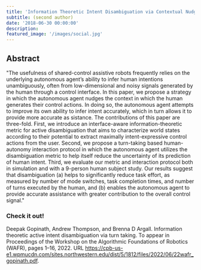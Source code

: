 ```yaml
---
title: 'Information Theoretic Intent Disambiguation via Contextual Nudges for Assistive Shared Control'
subtitle: (second author)
date: '2018-06-30 00:00:00'
description:
featured_image: '/images/social.jpg'
---
```


## Abstract
"The usefulness of shared-control assistive robots frequently relies on the underlying autonomous agent’s ability to infer human intentions unambiguously, often from low-dimensional and noisy signals generated by the human through a control interface. In this paper, we propose a strategy in which the autonomous agent nudges the context in which the human generates their control actions. In doing so, the autonomous agent attempts to improve its own ability to infer intent accurately, which in turn allows it to provide more accurate as sistance. The contributions of this paper are three-fold. First, we introduce an interface-aware information-theoretic metric for active disambiguation that aims to characterize world states according to their potential to extract maximally intent-expressive control actions from the user. Second, we propose a turn-taking based human-autonomy interaction protocol in which the autonomous agent utilizes the disambiguation metric to help itself reduce the uncertainty of its prediction of human intent. Third, we evaluate our metric and interaction protocol both in simulation and with a 9-person human subject study. Our results suggest that disambiguation (a) helps to significantly reduce task effort, as measured by number of mode switches, task completion times, and number of turns executed by the human, and (b) enables the autonomous agent to provide accurate assistance with greater contribution to the overall control signal."

<!-- See the video [here!]() -->

### Check it out!
Deepak Gopinath, Andrew Thompson, and Brenna D Argall. Information theoretic active intent disambiguation via turn taking. To appear in Proceedings of the Workshop on the Algorithmic Foundations of Robotics (WAFR), pages 1–16, 2022. URL https://cpb-us-e1.wpmucdn.com/sites.northwestern.edu/dist/5/1812/files/2022/06/22wafr_gopinath.pdf.
